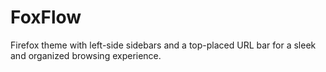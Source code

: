 # FoxFlow
Firefox theme with left-side sidebars and a top-placed URL bar for a sleek and organized browsing experience.
